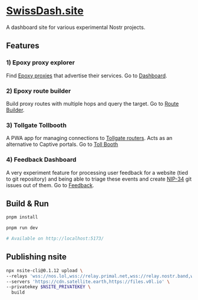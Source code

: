 # [SwissDash.site](https://swissdash.site)

A dashboard site for various experimental Nostr projects.

## Features
### 1) Epoxy proxy explorer
Find [Epoxy proxies](https://github.com/ArjenStens/nostr-epoxy-reverse-proxy) that advertise their services. Go to [Dashboard](https://npub1dmj6nks3tey4mpj32wcepvrjswqlush5dx3x3m77kh0yjl3h3s8qhhrlhz.nsite.lol/).

### 2) Epoxy route builder
Build proxy routes with multiple hops and query the target. Go to [Route Builder](https://npub1dmj6nks3tey4mpj32wcepvrjswqlush5dx3x3m77kh0yjl3h3s8qhhrlhz.nsite.lol/route-builder).

### 3) Tollgate Tollbooth
A PWA app for managing connections to [Tollgate routers](https://github.com/OpenTollGate). Acts as an alternative to Captive portals. Go to [Toll Booth](https://npub1dmj6nks3tey4mpj32wcepvrjswqlush5dx3x3m77kh0yjl3h3s8qhhrlhz.nsite.lol/tollbooth)

### 4) Feedback Dashboard
A very experiment feature for processing user feedback for a website (tied to git repository) and being able to triage these events and create [NIP-34](https://github.com/nostr-protocol/nips/blob/master/34.md) git issues out of them. Go to [Feedback](https://npub1dmj6nks3tey4mpj32wcepvrjswqlush5dx3x3m77kh0yjl3h3s8qhhrlhz.nsite.lol/feedback).

## Build & Run
```bash
pnpm install

pnpm run dev

# Available on http://localhost:5173/
```

## Publishing nsite

```bash
npx nsite-cli@0.1.12 upload \
--relays 'wss://nos.lol,wss://relay.primal.net,wss://relay.nostr.band,wss://relay.damus.io' \
--servers 'https://cdn.satellite.earth,https://files.v0l.io' \
--privatekey $NSITE_PRIVATEKEY \
  build
```